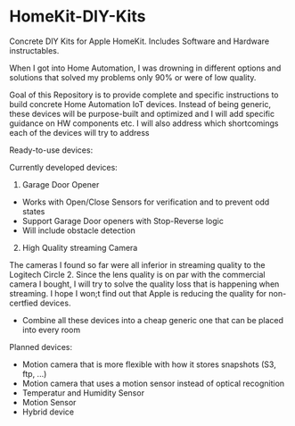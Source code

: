 # HomeKit-DIY-Kits
Concrete DIY Kits for Apple HomeKit. Includes Software and Hardware instructables.

When I got into Home Automation, I was drowning in different options and solutions that solved my problems only 90% or were of low quality.

Goal of this Repository is to provide complete and specific instructions to build concrete Home Automation IoT devices. Instead of being generic, these devices will be purpose-built and optimized and I will add specific guidance on HW components etc. I will also address which shortcomings each of the devices will try to address

Ready-to-use devices:

Currently developed devices:

1) Garage Door Opener

- Works with Open/Close Sensors for verification and to prevent odd states
- Support Garage Door openers with Stop-Reverse logic
- Will include obstacle detection

2) High Quality streaming Camera

The cameras I found so far were all inferior in streaming quality to the Logitech Circle 2. Since the lens quality is on par with the commercial camera I bought, I will try to solve the quality loss that is happening when streaming. I hope I won;t find out that Apple is reducing the quality for non-certfied devices.


  * Combine all these devices into a cheap generic one that can be placed into every room


Planned devices:
  * Motion camera that is more flexible with how it stores snapshots (S3, ftp, ...)
  * Motion camera that uses a motion sensor instead of optical recognition
  * Temperatur and Humidity Sensor
  * Motion Sensor
  * Hybrid device
